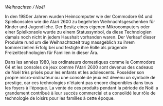 *Weihnachten / Noël*

In den 1980er Jahren wurden Heimcomputer wie der Commodore 64 und Spielkonsolen wie die Atari 2600 zu begehrten Weihnachtsgeschenken für Kinder und Jugendliche. Der Besitz eines eigenen Mikrocomputers oder einer Spielkonsole wurde zu einem Statussymbol, da diese Technologien damals noch nicht in jedem Haushalt vorhanden waren. Der Verkauf dieser Produkte rund um die Weihnachtszeit trug massgeblich zu ihrem kommerziellen Erfolg bei und festigte ihre Rolle als prägende Freizeittechnologien für Familien in dieser Ära.

Dans les années 1980, les ordinateurs domestiques comme le Commodore 64 et les consoles de jeux comme l'Atari 2600 sont devenus des cadeaux de Noël très prisés pour les enfants et les adolescents. Posséder son propre micro-ordinateur ou une console de jeux est devenu un symbole de prestige, car ces technologies n'étaient pas encore disponibles dans tous les foyers à l'époque. La vente de ces produits pendant la période de Noël a grandement contribué à leur succès commercial et a consolidé leur rôle de technologie de loisirs pour les familles à cette époque.